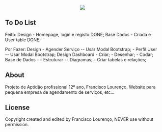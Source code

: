 <p align="center"><img src="https://laravel.com/assets/img/components/logo-laravel.svg"></p>

## To Do List

Feito: 
    Design - Homepage, login e registo DONE;
    Base Dados - Criada e User table DONE;

Por Fazer: 
    Design - Agender Serviço -- Usar Modal Bootstrap;
           - Perfil User -- Usar Modal Bootstrap;
    Design Dashboard - Criar;
                     - Desenhar;
                     - Codar;
    Base de Dados -  - Estruturar -- Diagramas;
                     - Criar tabelas e relações;

## About

Projeto de Aptidão profissional 12º ano, Francisco Lourenço. Website para pequena empresa de agendamento de serviços, etc...

## License

Copyright created and edited by Francisco Lourenço, NEVER use without permission.
